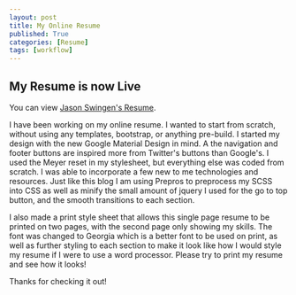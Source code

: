 ```yaml
---
layout: post
title: My Online Resume
published: True
categories: [Resume]
tags: [workflow]
---
```


## My Resume is now Live

You can view [Jason Swingen's Resume](http://jasonswingen.github.io/resume/).

I have been working on my online resume. I wanted to start from scratch, without using any templates, bootstrap, or anything pre-build. I started my design with the new Google Material Design in mind. A the navigation and footer buttons are inspired more from Twitter's buttons than Google's. I used the Meyer reset in my stylesheet, but everything else was coded from scratch. I was able to incorporate a few new to me technologies and resources. Just like this blog I am using Prepros to preprocess my SCSS into CSS as well as minify the small amount of jquery I used for the go to top button, and the smooth transitions to each section.

I also made a print style sheet that allows this single page resume to be printed on two pages, with the second page only showing my skills. The font was changed to Georgia which is a better font to be used on print, as well as further styling to each section to make it look like how I would style my resume if I were to use a word processor. Please try to print my resume and see how it looks!

Thanks for checking it out!